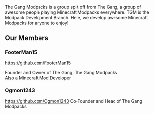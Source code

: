 The Gang Modpacks is a group split off from The Gang, a group of awesome people playing Minecraft Modpacks everywhere. TGM is the Modpack Development Branch. Here, we develop awesome Minecraft Modpacks for anyone to enjoy! 

## Our Members

### FooterMan15
https://github.com/FooterMan15

Founder and Owner of The Gang, The Gang Modpacks  
Also a Minecraft Mod Developer

### Ogmon1243
https://github.com/Ogmon1243
Co-Founder and Head of The Gang Modpacks
